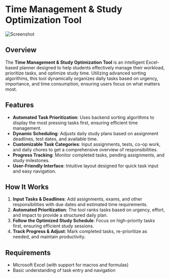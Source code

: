 # Time Management & Study Optimization Tool

![Screenshot]()


## Overview
The **Time Management & Study Optimization Tool** is an intelligent Excel-based planner designed to help students effectively manage their workload, prioritize tasks, and optimize study time. Utilizing advanced sorting algorithms, this tool dynamically organizes daily tasks based on urgency, importance, and time consumption, ensuring users focus on what matters most.

## Features
- **Automated Task Prioritization**: Uses backend sorting algorithms to display the most pressing tasks first, ensuring efficient time management.
- **Dynamic Scheduling**: Adjusts daily study plans based on assignment deadlines, test dates, and available time.
- **Customizable Task Categories**: Input assignments, tests, co-op work, and daily chores to get a comprehensive overview of responsibilities.
- **Progress Tracking**: Monitor completed tasks, pending assignments, and study milestones.
- **User-Friendly Interface**: Intuitive layout designed for quick task input and easy navigation.

## How It Works
1. **Input Tasks & Deadlines**: Add assignments, exams, and other responsibilities with due dates and estimated time requirements.
2. **Automated Prioritization**: The tool ranks tasks based on urgency, effort, and impact to provide a structured daily plan.
3. **Follow the Optimized Study Schedule**: Focus on high-priority tasks first, ensuring efficient study sessions.
4. **Track Progress & Adjust**: Mark completed tasks, re-prioritize as needed, and maintain productivity.

## Requirements
- Microsoft Excel (with support for macros and formulas)
- Basic understanding of task entry and navigation

